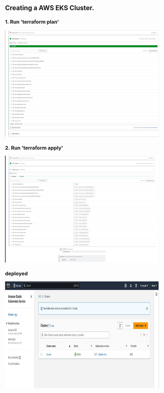 ## Creating a AWS EKS Cluster. 

### 1. Run 'terraform plan' 
<img alt="plan-status" width=800 height=350 src="Images/1.jpg">

### 2. Run 'terraform apply'
<img alt="apply-status" width=800 height=350 src="Images/2.jpg">

### deployed
<img alt="eks-cluster" width=800 height=350 src="Images/3.jpg">
